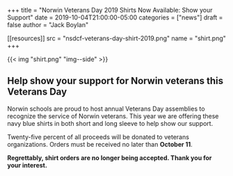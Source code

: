 +++
title = "Norwin Veterans Day 2019 Shirts Now Available: Show your Support"
date  = 2019-10-04T21:00:00-05:00
categories = ["news"]
draft = false
author = "Jack Boylan"

[[resources]]
  src  = "nsdcf-veterans-day-shirt-2019.png"
  name = "shirt.png"
+++

{{< img "shirt.png" "img--side" >}}

## Help show your support for Norwin veterans this Veterans Day

Norwin schools are proud to host annual Veterans Day assemblies to recognize the service of Norwin veterans. This year we are offering these navy blue shirts in both short and long sleeve to help show our support.

Twenty-five percent of all proceeds will be donated to veterans organizations. Orders must be received no later than **October 11**.

**Regrettably, shirt orders are no longer being accepted. Thank you for your interest.**
